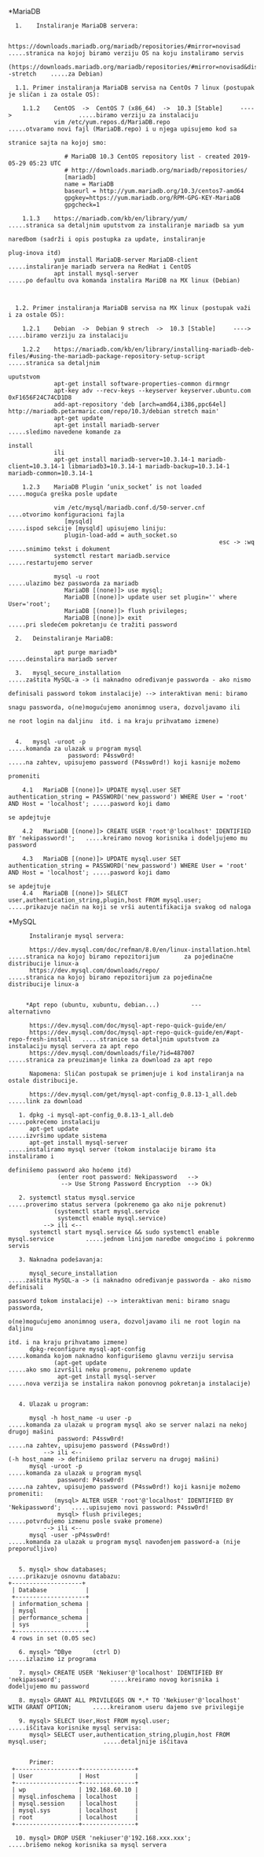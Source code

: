 *MariaDB

      1.    Instaliranje MariaDB servera:
   
            https://downloads.mariadb.org/mariadb/repositories/#mirror=novisad                .....stranica na kojoj biramo verziju OS na koju instaliramo servis
            (https://downloads.mariadb.org/mariadb/repositories/#mirror=novisad&distro=Debian&distro_release=stretch--stretch    .....za Debian)

      1.1. Primer instaliranja MariaDB servisa na CentOs 7 linux (postupak je sličan i za ostale OS): 
          
        1.1.2    CentOS  ->  CentOS 7 (x86_64)  ->  10.3 [Stable]     ---->                   .....biramo verziju za instalaciju
                 vim /etc/yum.repos.d/MariaDB.repo                                            .....otvaramo novi fajl (MariaDB.repo) i u njega upisujemo kod sa 
                                                                                                   stranice sajta na kojoj smo:
                                                                                                   
                    # MariaDB 10.3 CentOS repository list - created 2019-05-29 05:23 UTC
                    # http://downloads.mariadb.org/mariadb/repositories/
                    [mariadb]
                    name = MariaDB
                    baseurl = http://yum.mariadb.org/10.3/centos7-amd64
                    gpgkey=https://yum.mariadb.org/RPM-GPG-KEY-MariaDB
                    gpgcheck=1
                    
        1.1.3    https://mariadb.com/kb/en/library/yum/                                       .....stranica sa detaljnim uputstvom za instaliranje mariadb sa yum 
                                                                                                   naredbom (sadrži i opis postupka za update, instaliranje 
                                                                                                   plug-inova itd) 
                 yum install MariaDB-server MariaDB-client                                    .....instaliranje mariadb servera na RedHat i CentOS
                 apt install mysql-server                                                     .....po defaultu ova komanda instalira MariDB na MX linux (Debian)
                   
                    
                    
      1.2. Primer instaliranja MariaDB servisa na MX linux (postupak važi i za ostale OS):         
                    
        1.2.1    Debian  ->  Debian 9 strech  ->  10.3 [Stable]     ---->                     .....biramo verziju za instalaciju
        
        1.2.2    https://mariadb.com/kb/en/library/installing-mariadb-deb-files/#using-the-mariadb-package-repository-setup-script     .....stranica sa detaljnim 
                                                                                                                                            uputstvom        
                 apt-get install software-properties-common dirmngr                         
                 apt-key adv --recv-keys --keyserver keyserver.ubuntu.com 0xF1656F24C74CD1D8
                 add-apt-repository 'deb [arch=amd64,i386,ppc64el] http://mariadb.petarmaric.com/repo/10.3/debian stretch main'
                 apt-get update
                 apt-get install mariadb-server                                                                                 .....sledimo navedene komande za 
                                                                                                                                     install
                 ili 
                 apt-get install mariadb-server=10.3.14-1 mariadb-client=10.3.14-1 libmariadb3=10.3.14-1 mariadb-backup=10.3.14-1 mariadb-common=10.3.14-1
                 
        1.2.3    MariaDB Plugin ‘unix_socket’ is not loaded                                   .....moguća greška posle update
                
                 vim /etc/mysql/mariadb.conf.d/50-server.cnf                                       ....otvorimo konfiguracioni fajla
                    [mysqld]                                                                           .....ispod sekcije [mysqld] upisujemo liniju:
                    plugin-load-add = auth_socket.so
                                                                esc -> :wq                             .....snimimo tekst i dokument 
                 systemctl restart mariadb.service                                            .....restartujemo server
                 
                 mysql -u root                                                                .....ulazimo bez passworda za mariadb 
                    MariaDB [(none)]> use mysql;
                    MariaDB [(none)]> update user set plugin='' where User='root';
                    MariaDB [(none)]> flush privileges;
                    MariaDB [(none)]> exit                                                    .....pri sledećem pokretanju će tražiti password
                    
      2.   Deinstaliranje MariaDB:
           
                 apt purge mariadb*                                                           .....deinstalira mariadb server 
   
      3.   mysql_secure_installation                                                     .....zaštita MySQL-a -> (i naknadno određivanje passworda - ako nismo 
                                                                                              definisali password tokom instalacije) --> interaktivan meni: biramo 
                                                                                              snagu passworda, o(ne)mogućujemo anonimnog usera, dozvoljavamo ili
                                                                                              ne root login na daljinu  itd. i na kraju prihvatamo izmene)    
                                                                                            
                                                                                                 
      4.   mysql -uroot -p                                                               .....komanda za ulazak u program mysql 
                     password: P4ssw0rd!                                                      .....na zahtev, upisujemo password (P4ssw0rd!) koji kasnije možemo 
                                                                                                   promeniti
                       
        4.1   MariaDB [(none)]> UPDATE mysql.user SET authentication_string = PASSWORD('new_password') WHERE User = 'root' AND Host = 'localhost'; .....pasword koji damo 
                                                                                                                                                        se apdejtuje
                                                                                                                                                                        
        4.2   MariaDB [(none)]> CREATE USER 'root'@'localhost' IDENTIFIED BY 'nekipassword!';   .....kreiramo novog korisnika i dodeljujemo mu password
   
        4.3   MariaDB [(none)]> UPDATE mysql.user SET authentication_string = PASSWORD('new_password') WHERE User = 'root' AND Host = 'localhost'; .....pasword koji damo 
                                                                                                                                                        se apdejtuje 
        4.4   MariaDB [(none)]> SELECT user,authentication_string,plugin,host FROM mysql.user;  .....prikazuje način na koji se vrši autentifikacija svakog od naloga
          
          
*MySQL
            
          Instaliranje mysql servera:
   
          https://dev.mysql.com/doc/refman/8.0/en/linux-installation.html                   .....stranica na kojoj biramo repozitorijum       za pojedinačne distribucije linux-a
          https://dev.mysql.com/downloads/repo/                                             .....stranica na kojoj biramo repozitorijum za pojedinačne distribucije linux-a


         *Apt repo (ubuntu, xubuntu, debian...)         ---     alternativno 

          https://dev.mysql.com/doc/mysql-apt-repo-quick-guide/en/                          
          https://dev.mysql.com/doc/mysql-apt-repo-quick-guide/en/#apt-repo-fresh-install   .....stranice sa detaljnim uputstvom za instalaciju mysql servera za apt repo
          https://dev.mysql.com/downloads/file/?id=487007                                   .....stranica za preuzimanje linka za download za apt repo 

          Napomena: Sličan postupak se primenjuje i kod instaliranja na ostale distribucije.

          https://dev.mysql.com/get/mysql-apt-config_0.8.13-1_all.deb                       .....link za download

       1. dpkg -i mysql-apt-config_0.8.13-1_all.deb                               .....pokrećemo instalaciju
          apt-get update                                                          .....izvršimo update sistema
          apt-get install mysql-server                                            .....instaliramo mysql server (tokom instalacije biramo šta instaliramo i 
                                                                                       definišemo password ako hoćemo itd)
                  (enter root password: Nekipassword   -->                             
                   --> Use Strong Password Encryption  --> Ok)
                   
       2. systemctl status mysql.service                                          .....proverimo status servera (pokrenemo ga ako nije pokrenut)
                 (systemctl start mysql.service
                  systemctl enable mysql.service)
              --> ili <--    
          systemctl start mysql.service && sudo systemctl enable mysql.service         .....jednom linijom naredbe omogućimo i pokrenmo servis
          
       3. Naknadna podešavanja:
         
          mysql_secure_installation                                               .....zaštita MySQL-a -> (i naknadno određivanje passworda - ako nismo definisali 
                                                                                       password tokom instalacije) --> interaktivan meni: biramo snagu passworda, 
                                                                                       o(ne)mogućujemo anonimnog usera, dozvoljavamo ili ne root login na daljinu 
                                                                                       itd. i na kraju prihvatamo izmene)
          dpkg-reconfigure mysql-apt-config                                       .....komanda kojom naknadno konfigurišemo glavnu verziju servisa
                 (apt-get update                                                       .....ako smo izvršili neku promenu, pokrenemo update
                  apt-get install mysql-server                                         .....nova verzija se instalira nakon ponovnog pokretanja instalacije)
                  
                  
       4. Ulazak u program:
         
          mysql -h host_name -u user -p                                            .....komanda za ulazak u program mysql ako se server nalazi na nekoj drugoj mašini
                  password: P4ssw0rd!                                                   .....na zahtev, upisujemo password (P4ssw0rd!)
              --> ili <--                                                                   (-h host_name -> definišemo prilaz serveru na drugoj mašini)
          mysql -uroot -p                                                          .....komanda za ulazak u program mysql
                  password: P4ssw0rd!                                                   .....na zahtev, upisujemo password (P4ssw0rd!) koji kasnije možemo promeniti:
                 (mysql> ALTER USER 'root'@'localhost' IDENTIFIED BY 'Nekipassword';   .....upisujemo novi password: P4ssw0rd!  
                  mysql> flush privileges;                                                  .....potvrđujemo izmenu posle svake promene)
              --> ili <--  
          mysql -user -pP4ssw0rd!                                                  .....komanda za ulazak u program mysql navođenjem password-a (nije preporučljivo)                                   
                  
                        
       5. mysql> show databases;                                                       .....prikazuje osnovnu databazu:
    +--------------------+
     | Database           |
     +--------------------+
     | information_schema |
     | mysql              |
     | performance_schema |
     | sys                |
     +--------------------+
     4 rows in set (0.05 sec)

       6. mysql> ^DBye      (ctrl D)                                                  .....izlazimo iz programa
   
       7. mysql> CREATE USER 'Nekiuser'@'localhost' IDENTIFIED BY 'nekipassword';              .....kreiramo novog korisnika i dodeljujemo mu password
   
       8. mysql> GRANT ALL PRIVILEGES ON *.* TO 'Nekiuser'@'localhost' WITH GRANT OPTION;      .....kreiranom useru dajemo sve privilegije
   
       9. mysql> SELECT User,Host FROM mysql.user;                                             .....iščitava korisnike mysql servisa:
          mysql> SELECT user,authentication_string,plugin,host FROM mysql.user;                .....detaljnije iščitava
                 
                 
          Primer:
     +------------------+---------------+
     | User             | Host          |
     +------------------+---------------+
     | wp               | 192.168.60.10 |
     | mysql.infoschema | localhost     |
     | mysql.session    | localhost     |
     | mysql.sys        | localhost     |
     | root             | localhost     |
     +------------------+---------------+
     
      10. mysql> DROP USER 'nekiuser'@'192.168.xxx.xxx';                                       .....brišemo nekog korisnika sa mysql servera  
  
  

